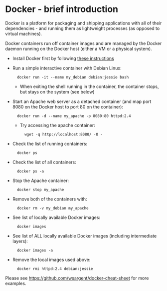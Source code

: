 
# Docker - brief introduction #

Docker is a platform for packaging and shipping applications with all of their dependencies - and running them as lightweight processes (as opposed to virtual machines).

Docker containers run off container images and are managed by the Docker daemon running on the Docker host (either a VM or a physical system).

* Install Docker first by following [these instructions](Docker-setup.md)

* Run a simple interactive container with Debian Linux: 

        docker run -it --name my_debian debian:jessie bash

  * When exiting the shell running in the container, the container stops, but stays on the system (see below)

* Start an Apache web server as a detached container (and map port 8080 on the Docker host to port 80 on the container):

        docker run -d --name my_apache -p 8080:80 httpd:2.4

  * Try accessing the apache container:

          wget -q http://localhost:8080/ -O -

* Check the list of running containers:

        docker ps

* Check the list of all containers:

        docker ps -a

* Stop the Apache container:

        docker stop my_apache

* Remove both of the containers with:

        docker rm -v my_debian my_apache

* See list of locally available Docker images:

        docker images

* See list of ALL locally available Docker images (including intermediate layers):

        docker images -a

* Remove the local images used above:

        docker rmi httpd:2.4 debian:jessie


Please see https://github.com/wsargent/docker-cheat-sheet for more examples.

